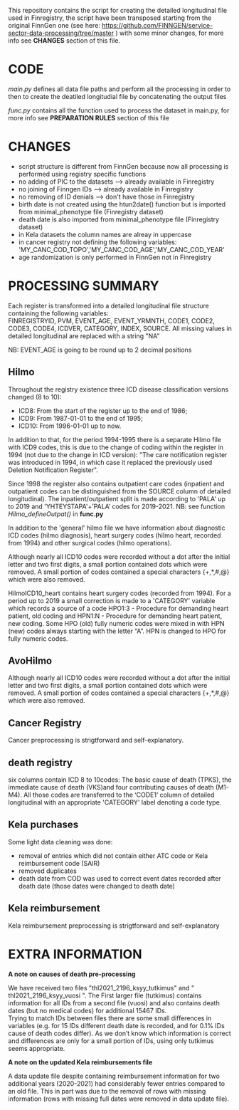 
This repository contains the script for creating the detailed longitudinal file used in Finregistry, the script have been transposed starting from the original FinnGen one (see here: https://github.com/FINNGEN/service-sector-data-processing/tree/master ) with some minor changes, for more info see **CHANGES** section of this file.

# CODE

*main.py* defines all data file paths and perform all the processing in order to then to create the deatiled longitudial file by concatenating the output files

*func.py* contains all the function used to process the dataset in main.py, for more info see **PREPARATION RULES** section of this file

# CHANGES

- script structure is different from FinnGen because now all processing is performed using registry specific functions
- no adding of PIC to the datasets      --> already available in Finregistry 
- no joining of Finngen IDs             --> already available in Finregistry 
- no removing of ID denials             --> don't have those in Finregistry
- birth date is not created using the htun2date() function but is imported from minimal_phenotype file (Finregistry dataset)
- death date is also imported from minimal_phenotype file (Finregistry dataset)
- in Kela datasets the column names are alreay in uppercase
- in cancer registry not defining the following variables:
'MY_CANC_COD_TOPO','MY_CANC_COD_AGE','MY_CANC_COD_YEAR'
- age randomization is only performed in FinnGen not in Finregistry

# PROCESSING SUMMARY

Each register is transformed into a detailed longitudinal file structure containing the following variables: <br>FINREGISTRYID, PVM, EVENT_AGE, EVENT_YRMNTH, CODE1, CODE2, CODE3, CODE4, ICDVER, CATEGORY, INDEX, SOURCE. 
All missing values in detailed longitudinal are replaced with a string "NA" 

NB: EVENT_AGE is going to be round up to 2 decimal positions

## Hilmo 

Throughout the registry existence three ICD disease classification versions changed (8 to 10):
* ICD8: From the start of the register up to the end of 1986;
* ICD9: From 1987-01-01 to the end of 1995;
* ICD10: From 1996-01-01 up to now.

In addition to that, for the period 1994-1995 there is a separate Hilmo file with ICD9 codes, this is due to the change of coding within the register in 1994 (not due to the change in ICD version): "The care notification register was introduced in 1994, in which case it replaced the previously used Deletion Notification Register".

Since 1998 the register also contains outpatient care codes (inpatient and outpatient codes can be distinguished from the SOURCE column of detailed longitudinal). The inpatient/outpatient split is made according to 'PALA' up to 2019 and 'YHTEYSTAPA'+’PALA’ codes for 2019-2021. 
NB: see function *Hilmo_defineOutpat()* in **func.py** 

In addition to the 'general' hilmo file we have information about diagnostic ICD codes (hilmo diagnosis), heart surgery codes (hilmo heart, recorded from 1994) and other surgical codes (hilmo operations). 

Although nearly all ICD10 codes were recorded without a dot after the initial letter and two first digits, a small portion contained dots which were removed. A small portion of codes contained a special characters {+,\*,#,@} which were also removed. 

HilmoICD10_heart contains heart surgery codes (recorded from 1994). For a period up to 2019 a small correction is made to a 'CATEGORY' variable which records a source of a code  HPO1:3 - Procedure for demanding heart patient, old coding and HPN1:N - Procedure for demanding heart patient, new coding. Some HPO (old) fully numeric codes were mixed in with HPN (new) codes always starting with the letter “A”. HPN is changed to HPO for fully numeric codes.

## AvoHilmo

Although nearly all ICD10 codes were recorded without a dot after the initial letter and two first digits, a small portion contained dots which were removed. A small portion of codes contained a special characters {+,\*,#,@} which were also removed. 

## Cancer Registry

Cancer preprocessing is strigtforward and self-explanatory.

## death registry

six columns contain ICD 8 to 10codes: The basic cause of death (TPKS), the immediate cause of death (VKS)and four contributing causes of death (M1-M4). All those codes are transferred to the ‘CODE1’ column of detailed longitudinal with an appropriate 'CATEGORY' label denoting a code type. 

## Kela purchases

Some light data cleaning was done: 
* removal of entries which did not contain either ATC code or Kela reimbursement code (SAIR)
* removed duplicates 
* death date from COD was used to correct event dates recorded after death date (those dates were changed to death date)

## Kela reimbursement

Kela reimbursement preprocessing is strigtforward and self-explanatory 


# EXTRA INFORMATION

**A note on causes of death pre-processing**

We have received two files "thl2021_2196_ksyy_tutkimus" and " thl2021_2196_ksyy_vuosi ". 
The First larger file (tutkimus) contains information for all IDs from a second file (vuosi) and also contains death dates (but no medical codes) for additional 15467 IDs.  
Trying to match IDs between files there are some small differences in variables (e.g. for 15 IDs different death date is recorded, and for 0.1% IDs cause of death codes differ). As we don’t know which information is correct and differences are only for a small portion of IDs, using only tutkimus seems appropriate.

**A note on the updated Kela reimbursements file**

A data update file despite containing reimbursement information for two additional years (2020-2021) had considerably fewer entries compared to an old file. This in part was due to the removal of rows with missing information (rows with missing full dates were removed in data update file).

